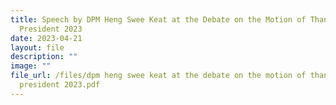 ```yaml
---
title: Speech by DPM Heng Swee Keat at the Debate on the Motion of Thanks to the
  President 2023
date: 2023-04-21
layout: file
description: ""
image: ""
file_url: /files/dpm heng swee keat at the debate on the motion of thanks to the
  president 2023.pdf
---
```


